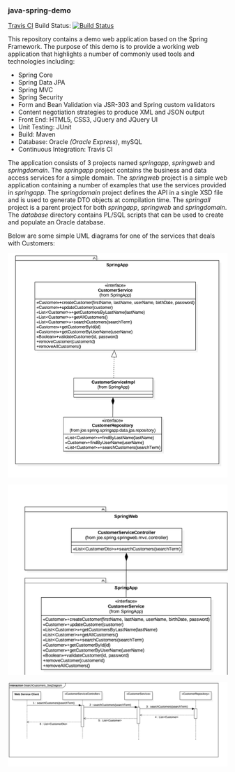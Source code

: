 ### java-spring-demo 
[Travis CI](https://travis-ci.org) Build Status: [![Build Status](https://travis-ci.org/jsicree/java-spring-demo.svg)](https://travis-ci.org/jsicree/java-spring-demo)

This repository contains a demo web application based on the Spring Framework. The purpose of this demo is to provide a working web application that highlights a number of commonly used tools and technologies including:
* Spring Core
* Spring Data JPA
* Spring MVC
* Spring Security
* Form and Bean Validation via JSR-303 and Spring custom validators
* Content negotiation strategies to produce XML and JSON output
* Front End: HTML5, CSS3, JQuery and JQuery UI
* Unit Testing: JUnit
* Build: Maven 
* Database: Oracle *(Oracle Express)*, mySQL
* Continuous Integration: Travis CI

The application consists of 3 projects named *springapp*, *springweb* and *springdomain*. The *springapp* project contains the business and data access services for a simple domain. The *springweb* project is a simple web application containing a number of examples that use the services provided in *springapp*. The *springdomain* project defines the API in a single XSD file and is used to generate DTO objects at compilation time. The *springall* project is a parent project for both *springapp*, *springweb* and *springdomain*. The *database* directory contains PL/SQL scripts that can be used to create and populate an Oracle database.

Below are some simple UML diagrams for one of the services that deals with Customers:

![CustomerService](/docs/CustomerService_ClassDiagram.png)

![CustomerWebService](/docs/CustomerServiceController_ClassDiagram.png)

![Customer_SeqDiagram](/docs/SearchCustomers_SeqDiagram.png)








